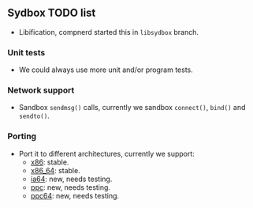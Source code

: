 ## Sydbox TODO list

  - Libification, compnerd started this in `libsydbox` branch.

### Unit tests
  - We could always use more unit and/or program tests.

### Network support
  - Sandbox `sendmsg()` calls, currently we sandbox `connect()`, `bind()` and `sendto()`.

### Porting
  - Port it to different architectures, currently we support:
    * [x86](http://en.wikipedia.org/wiki/X86): stable.
    * [x86\_64](http://en.wikipedia.org/wiki/X86_64): stable.
    * [ia64](http://en.wikipedia.org/wiki/Ia64): new, needs testing.
    * [ppc](http://en.wikipedia.org/wiki/PowerPC): new, needs testing.
    * [ppc64](http://en.wikipedia.org/wiki/Ppc64): new, needs testing.

